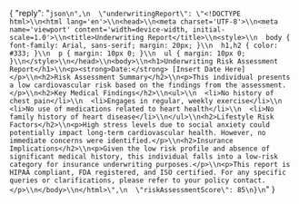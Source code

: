 {
    "reply": "```json\n",\n  \"underwritingReport\": \"<!DOCTYPE html>\\n<html lang='en'>\\n<head>\\n<meta charset='UTF-8'>\\n<meta name='viewport' content='width=device-width, initial-scale=1.0'>\\n<title>Underwriting Report</title>\\n<style>\\n  body { font-family: Arial, sans-serif; margin: 20px; }\\n  h1,h2 { color: #333; }\\n  p { margin: 10px 0; }\\n  ul { margin: 10px 0; }\\n</style>\\n</head>\\n<body>\\n<h1>Underwriting Risk Assessment Report</h1>\\n<p><strong>Date:</strong> [Insert Date Here]</p>\\n<h2>Risk Assessment Summary</h2>\\n<p>This individual presents a low cardiovascular risk based on the findings from the assessment.</p>\\n<h2>Key Medical Findings</h2>\\n<ul>\\n  <li>No history of chest pain</li>\\n  <li>Engages in regular, weekly exercise</li>\\n  <li>No use of medications related to heart health</li>\\n  <li>No family history of heart disease</li>\\n</ul>\\n<h2>Lifestyle Risk Factors</h2>\\n<p>High stress levels due to social anxiety could potentially impact long-term cardiovascular health. However, no immediate concerns were identified.</p>\\n<h2>Insurance Implications</h2>\\n<p>Given the low risk profile and absence of significant medical history, this individual falls into a low-risk category for insurance underwriting purposes.</p>\\n<p>This report is HIPAA compliant, FDA registered, and ISO certified. For any specific queries or clarifications, please refer to your policy contact.</p>\\n</body>\\n</html>\",\n  \"riskAssessmentScore\": 85\n}\n```"
}